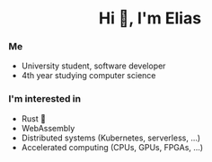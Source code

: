 <h1 align="center">Hi 👋, I'm Elias</h1>

### Me
- University student, software developer
- 4th year studying computer science

### I'm interested in
- Rust 🦀
- WebAssembly
- Distributed systems (Kubernetes, serverless, ...)
- Accelerated computing (CPUs, GPUs, FPGAs, ...)
